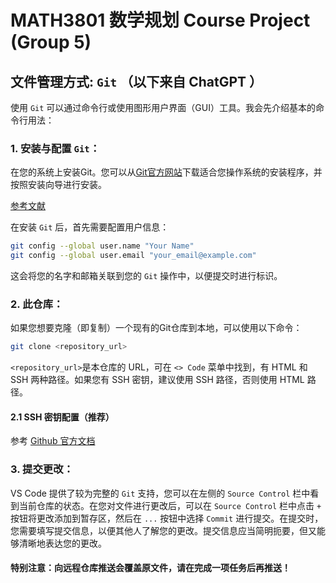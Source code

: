 # MATH3801 数学规划 Course Project (Group 5)

## 文件管理方式: `Git` （以下来自 ChatGPT ）

使用 `Git` 可以通过命令行或使用图形用户界面（GUI）工具。我会先介绍基本的命令行用法：

### 1. **安装与配置 `Git`**：

在您的系统上安装Git。您可以从[Git官方网站](https://git-scm.com/)下载适合您操作系统的安装程序，并按照安装向导进行安装。

[参考文献](https://blog.csdn.net/mukes/article/details/115693833)

在安装 `Git` 后，首先需要配置用户信息：

```bash
git config --global user.name "Your Name"
git config --global user.email "your_email@example.com"
```

这会将您的名字和邮箱关联到您的 `Git` 操作中，以便提交时进行标识。

### 2. **此仓库**：

如果您想要克隆（即复制）一个现有的Git仓库到本地，可以使用以下命令：

```bash
git clone <repository_url>
```

`<repository_url>`是本仓库的 URL，可在 `<> Code` 菜单中找到，有 HTML 和 SSH 两种路径。如果您有 SSH 密钥，建议使用 SSH 路径，否则使用 HTML 路径。

#### 2.1 SSH 密钥配置（推荐）

参考 [Github 官方文档](https://docs.github.com/zh/authentication/connecting-to-github-with-ssh)

### 3. **提交更改**：

VS Code 提供了较为完整的 `Git` 支持，您可以在左侧的 `Source Control` 栏中看到当前仓库的状态。在您对文件进行更改后，可以在 `Source Control` 栏中点击 `+` 按钮将更改添加到暂存区，然后在 `...` 按钮中选择 `Commit` 进行提交。在提交时，您需要填写提交信息，以便其他人了解您的更改。提交信息应当简明扼要，但又能够清晰地表达您的更改。

#### **特别注意：向远程仓库推送会覆盖原文件，请在完成一项任务后再推送！**
